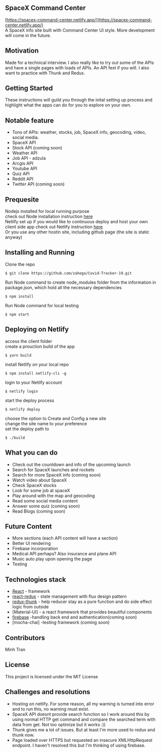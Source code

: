 
## SpaceX Command Center
[https://spacex-command-center.netlify.app/](https://spacex-command-center.netlify.app/)  
A SpaceX info site built with Command Center UI style. More development will come in the future.

## Motivation
Made for a technical interview. I also really like to try out some of the APIs and have a single pages with loads of APIs. An API fest if you will. I also want to practice with Thunk and Redux.

## Getting Started
These instructions will guild you through the inital setting up process and 
highlight what the apps can do for you to explore on your own.  


## Notable feature
- Tons of APIs: weather, stocks, job, SpaceX info, geocoding, video, social media. 
- SpaceX API
- Stock API (coming soon)
- Weather API
- Job API - adzula
- Arcgis API
- Youtube API
- Quiz API 
- Reddit API
- Twitter API (coming soon)


## Prequesite
Nodejs installed for local running purpose    
check out Node installation instruction [here](https://nodejs.org/en/)  
Netlify set up if you would like to continuous deploy and host your own client side app
check out Netlify instruction [here](https://www.netlify.com/)  
Or you use any other hostin site, including github page (the site is static anyway)


## Installing and Running
Clone the repo
```
$ git clone https://github.com/zahego/Covid-Tracker-19.git
```
Run Node command to create node_modules folder from the information in package.json, which hold all the necessary dependencies
```
$ npm install
```
Run Node command for local testing
```
$ npm start
```

## Deploying on Netlify
access the client folder  
create a prouction build of the app
```
$ yarn build
```
install Netlify on your local repo
```
$ npm install netlify-cli -g
```
login to your Netlify account
```
$ netlify login
```
start the deploy process
```
$ netlify deploy
```
choose the option to Create and Config a new site  
change the site name to your preference  
set the deploy path to   
```
$ ./build
```



## What you can do
- Check out the countdown and info of the upcoming launch
- Search for SpaceX launches and rockets
- Search for more SpaceX info (coming soon)
- Watch video about SpaceX
- Check SpaceX stocks
- Look for some job at spaceX
- Play around with the map and geocoding
- Read some social media content
- Answer some quiz (coming soon)
- Read Blogs (coming soon)

## Future Content
- More sections (each API content will have a section)
- Better UI rendering
- Firebase incorporation
- Medical API perhaps? Also insurance and plane API
- Music auto play upon opening the page
- Testing


## Technologies stack
- [React](https://reactjs.org/) - framework
- [react-redux](https://react-redux.js.org/) - state management with flux design pattern
- [redux-thunk](https://github.com/reduxjs/redux-thunk) - help reducer stay as a pure function and do side effect logic from outside
- [Material-UI] - a react framework that provides beautiful components
- [firebase](https://firebase.google.com/docs) -handling back end and authentication(coming soon)
- [mocha-chai] -testing framework (coming soon)


## Contributors
Minh Tran 


## License
This project is licensed under the MIT License

## Challenges and resolutions
- Hosting on netlify. For some reason, all my warning is turned into error and to run this, no warning must exist.
- SpaceX API doesnt provide search function so I work around this by using normal HTTP get command and compare the searched term with data from get. Not too optimize but it works :))
- Thunk gives me a lot of issues. But at least I'm more used to redux and thunk now.
- Page loaded over HTTPS but requested an insecure XMLHttpRequest endpoint. I haven't resolved this but I'm thinking of using firebase. 
